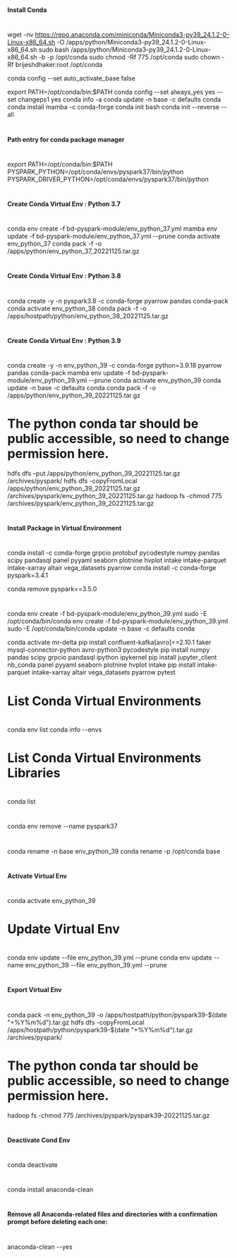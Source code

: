 
#
#### Install Conda
#

wget -nv https://repo.anaconda.com/miniconda/Miniconda3-py39_24.1.2-0-Linux-x86_64.sh -O /apps/python/Miniconda3-py39_24.1.2-0-Linux-x86_64.sh
sudo bash /apps/python/Miniconda3-py39_24.1.2-0-Linux-x86_64.sh -b -p /opt/conda
sudo chmod -Rf 775 /opt/conda
sudo chown -Rf brijeshdhaker:root /opt/conda

conda config --set auto_activate_base false

export PATH=/opt/conda/bin:$PATH
conda config --set always_yes yes --set changeps1 yes
conda info -a
conda update -n base -c defaults conda
conda install mamba -c conda-forge
conda init bash
conda init --reverse --all
#
#### Path entry for conda package manager
#

export PATH=/opt/conda/bin:$PATH
PYSPARK_PYTHON=/opt/conda/envs/pyspark37/bin/python
PYSPARK_DRIVER_PYTHON=/opt/conda/envs/pyspark37/bin/python

#
#### Create Conda Virtual Env : Python 3.7
#
conda env create -f bd-pyspark-module/env_python_37.yml
mamba env update -f bd-pyspark-module/env_python_37.yml --prune
conda activate env_python_37
conda pack -f -o /apps/python/env_python_37_20221125.tar.gz

#
#### Create Conda Virtual Env : Python 3.8
#
conda create -y -n pyspark3.8 -c conda-forge pyarrow pandas conda-pack
conda activate env_python_38
conda pack -f -o /apps/hostpath/python/env_python_38_20221125.tar.gz

#
#### Create Conda Virtual Env : Python 3.9
#
conda create -y -n env_python_39 -c conda-forge python=3.9.18 pyarrow pandas conda-pack
mamba env update -f bd-pyspark-module/env_python_39.yml --prune
conda activate env_python_39
conda update -n base -c defaults conda
conda pack -f -o /apps/python/env_python_39_20221125.tar.gz


# The python conda tar should be public accessible, so need to change permission here.
hdfs dfs –put /apps/python/env_python_39_20221125.tar.gz /archives/pyspark/
hdfs dfs -copyFromLocal /apps/python/env_python_39_20221125.tar.gz /archives/pyspark/env_python_39_20221125.tar.gz
hadoop fs -chmod 775 /archives/pyspark/env_python_39_20221125.tar.gz

#
#### Install Package in Virtual Environment
#

conda install -c conda-forge grpcio protobuf pycodestyle numpy pandas scipy pandasql panel pyyaml seaborn plotnine hvplot intake intake-parquet intake-xarray altair vega_datasets pyarrow
conda install -c conda-forge pyspark=3.4.1

conda remove pyspark==3.5.0

#
####  
# 
conda env create -f bd-pyspark-module/env_python_39.yml
sudo -E /opt/conda/bin/conda env create -f bd-pyspark-module/env_python_39.yml
sudo -E /opt/conda/bin/conda update -n base -c defaults conda



conda activate mr-delta
pip install confluent-kafka[avro]==2.10.1 faker mysql-connector-python avro-python3 pycodestyle
pip install numpy pandas scipy grpcio pandasql ipython ipykernel
pip install jupyter_client nb_conda panel pyyaml seaborn plotnine hvplot intake
pip install intake-parquet intake-xarray altair vega_datasets pyarrow pytest

#
# List Conda Virtual Environments
#
conda env list
conda info --envs

#
# List Conda Virtual Environments Libraries
#
conda list

#
#
#
conda env remove --name pyspark37

#
#
#
conda rename -n base  env_python_39
conda rename -p /opt/conda base

#
#### Activate Virtual Env
#
conda activate env_python_39

#
# Update Virtual Env
#
conda env update --file env_python_39.yml --prune
conda env update --name env_python_39 --file env_python_39.yml --prune

#
#### Export Virtual Env
#
conda pack -n env_python_39 -o /apps/hostpath/python/pyspark39-$(date "+%Y%m%d").tar.gz
hdfs dfs -copyFromLocal /apps/hostpath/python/pyspark39-$(date "+%Y%m%d").tar.gz /archives/pyspark/

# The python conda tar should be public accessible, so need to change permission here.
hadoop fs -chmod 775 /archives/pyspark/pyspark39-20221125.tar.gz

#
#### Deactivate Cond Env
#

conda deactivate

#
#### 
#
conda install anaconda-clean

#
#### Remove all Anaconda-related files and directories with a confirmation prompt before deleting each one:
#
anaconda-clean --yes
